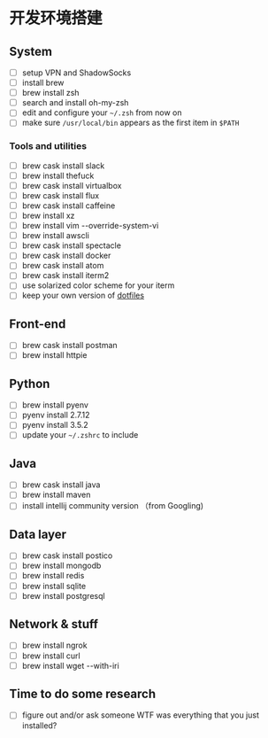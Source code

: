 # 开发环境搭建

## System

- [ ] setup VPN and ShadowSocks
- [ ] install brew
- [ ] brew install zsh
- [ ] search and install oh-my-zsh
- [ ] edit and configure your `~/.zsh` from now on
- [ ] make sure `/usr/local/bin` appears as the first item in `$PATH`

### Tools and utilities

- [ ] brew cask install slack
- [ ] brew install thefuck
- [ ] brew cask install virtualbox
- [ ] brew cask install flux
- [ ] brew cask install caffeine
- [ ] brew install xz
- [ ] brew install vim --override-system-vi
- [ ] brew install awscli
- [ ] brew cask install spectacle
- [ ] brew cask install docker
- [ ] brew cask install atom
- [ ] brew cask install iterm2
- [ ] use solarized color scheme for your iterm
- [ ] keep your own version of [dotfiles](https://github.com/Jimexist/dotfiles)

## Front-end

- [ ] brew cask install postman
- [ ] brew install httpie

## Python

- [ ] brew install pyenv
- [ ] pyenv install 2.7.12
- [ ] pyenv install 3.5.2
- [ ] update your `~/.zshrc` to include 

## Java

- [ ] brew cask install java
- [ ] brew install maven
- [ ] install intellij community version （from Googling)

## Data layer

- [ ] brew cask install postico
- [ ] brew install mongodb
- [ ] brew install redis
- [ ] brew install sqlite
- [ ] brew install postgresql

## Network & stuff

- [ ] brew install ngrok
- [ ] brew install curl
- [ ] brew install wget --with-iri

## Time to do some research

- [ ] figure out and/or ask someone WTF was everything that you just installed? 
